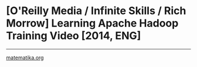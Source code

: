 # [O'Reilly Media / Infinite Skills / Rich Morrow] Learning Apache Hadoop Training Video [2014, ENG]

------

[matematika.org](https://matematika.org)

